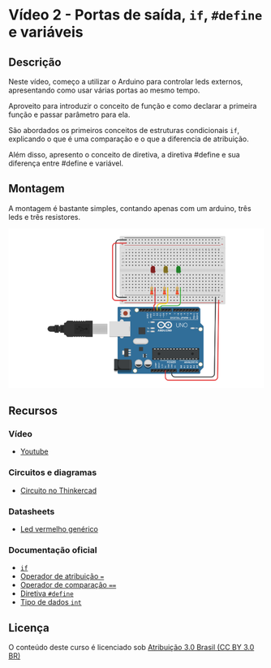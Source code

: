 # Vídeo 2 - Portas de saída, `if`, `#define` e variáveis

## Descrição

  Neste vídeo, começo a utilizar o Arduino para controlar leds externos, apresentando como usar várias portas ao mesmo tempo.

  Aproveito para introduzir o conceito de função e como declarar a primeira função e passar parâmetro para ela.

  São abordados os primeiros conceitos de estruturas condicionais `if`, explicando o que é uma comparação e o que a diferencia de atribuição.

  Além disso, apresento o conceito de diretiva, a diretiva #define e sua diferença entre #define e variável.

## Montagem

A montagem é bastante simples, contando apenas com um arduino, três leds e três resistores.

![Montagem do circuito do vídeo 2](imagens/montagem.png)

## Recursos

### Vídeo

* [Youtube](https://www.youtube.com/channel/UCAib0cXITygk7oFaeo3beUQ)

### Circuitos e diagramas

* [Circuito no Thinkercad](https://www.tinkercad.com/things/djQAkdwqXOO)

### Datasheets

* [Led vermelho genérico](../datasheets/led.pdf)

### Documentação oficial

* [`if`](https://www.arduino.cc/reference/pt/language/structure/control-structure/if/)
* [Operador de atribuição `=`](https://www.arduino.cc/reference/pt/language/structure/arithmetic-operators/assignment/)
* [Operador de comparação `==`](https://www.arduino.cc/reference/pt/language/structure/comparison-operators/equalto/)
* [Diretiva `#define`](https://www.arduino.cc/reference/pt/language/structure/further-syntax/define/)
* [Tipo de dados `int`](https://www.arduino.cc/reference/pt/language/variables/data-types/int/)

## Licença

O conteúdo deste curso é licenciado sob [Atribuição 3.0 Brasil (CC BY 3.0 BR)](https://creativecommons.org/licenses/by/3.0/br)